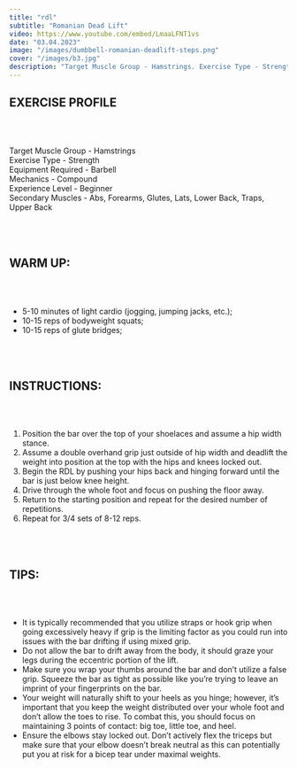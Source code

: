 ```yaml
---
title: "rdl"
subtitle: "Romanian Dead Lift"
video: https://www.youtube.com/embed/LmaaLFNT1vs
date: "03.04.2023"
image: "/images/dumbbell-romanian-deadlift-steps.png"
cover: "/images/b3.jpg"
description: "Target Muscle Group - Hamstrings. Exercise Type - Strength. Equipment Required - Barbell"
---
```


## EXERCISE PROFILE

&nbsp;  
&nbsp;

Target Muscle Group -
Hamstrings  
Exercise Type - Strength  
Equipment Required - Barbell  
Mechanics - Compound  
Experience Level - Beginner  
Secondary Muscles - Abs, Forearms, Glutes, Lats, Lower Back, Traps, Upper Back
&nbsp;  
&nbsp;  
&nbsp;  
&nbsp;

## WARM UP:

&nbsp;  
&nbsp;

- 5-10 minutes of light cardio (jogging, jumping jacks, etc.);
- 10-15 reps of bodyweight squats;
- 10-15 reps of glute bridges;
  &nbsp;  
  &nbsp;  
  &nbsp;  
  &nbsp;

## INSTRUCTIONS:

&nbsp;  
&nbsp;

1. Position the bar over the top of your shoelaces and assume a hip width stance.
2. Assume a double overhand grip just outside of hip width and deadlift the weight into position at the top with the hips and knees locked out.
3. Begin the RDL by pushing your hips back and hinging forward until the bar is just below knee height.
4. Drive through the whole foot and focus on pushing the floor away.
5. Return to the starting position and repeat for the desired number of repetitions.
6. Repeat for 3/4 sets of 8-12 reps.
   &nbsp;  
   &nbsp;  
   &nbsp;  
   &nbsp;

## TIPS:

&nbsp;  
&nbsp;

- It is typically recommended that you utilize straps or hook grip when going excessively heavy if grip is the limiting factor as you could run into issues with the bar drifting if using mixed grip.
- Do not allow the bar to drift away from the body, it should graze your legs during the eccentric portion of the lift.
- Make sure you wrap your thumbs around the bar and don’t utilize a false grip. Squeeze the bar as tight as possible like you’re trying to leave an imprint of your fingerprints on the bar.
- Your weight will naturally shift to your heels as you hinge; however, it’s important that you keep the weight distributed over your whole foot and don’t allow the toes to rise. To combat this, you should focus on maintaining 3 points of contact: big toe, little toe, and heel.
- Ensure the elbows stay locked out. Don’t actively flex the triceps but make sure that your elbow doesn’t break neutral as this can potentially put you at risk for a bicep tear under maximal weights.
  &nbsp;  
  &nbsp;  
  &nbsp;  
  &nbsp;

